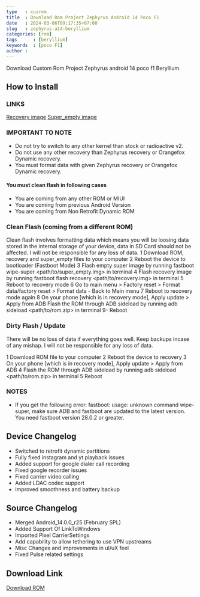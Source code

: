 ```yaml
---
type   : cusrom
title  : Download Rom Project Zephyrus Android 14 Poco F1
date   : 2024-03-06T09:17:35+07:00
slug   : zephyrus-a14-beryllium
categories: [rom]
tags      : [beryllium]
keywords  : [poco F1]
author : 
---
```


Download Custom Rom Project Zephyrus android 14 poco f1 Beryllium.

## How to Install
### LINKS
[Recovery image](https://sourceforge.net/projects/projectzephyrus/files/beryllium/images/recovery.img/download)
[Super_empty image](https://sourceforge.net/projects/projectzephyrus/files/beryllium/images/super_empty.img/download)

### IMPORTANT TO NOTE
* Do not try to switch to any other kernel than stock or radioactive v2.
* Do not use any other recovery than Zephyrus recovery or Orangefox Dynamic recovery.
* You must format data with given Zephyrus recovery or Orangefox Dynamic recovery.

#### You must clean flash in following cases
- You are coming from any other ROM or MIUI
- You are coming from previous Android Version
- You are coming from Non Retrofit Dynamic ROM

### Clean Flash (coming from a different ROM)
Clean flash involves formatting data which means you will be loosing data stored in the internal storage of your device, data in SD Card should not be affected. I will not be responsible for any loss of data.
1 Download ROM, recovery and super_empty files to your computer
2 Reboot the device to bootloader (Fastboot Mode)
3 Flash empty super image by running fastboot wipe-super <path/to/super_empty.img> in terminal
4 Flash recovery image by running fastboot flash recovery <path/to/recovery.img> in terminal
5 Reboot to recovery mode
6 Go to main menu > Factory reset > Format data/factory reset > Format data - Back to Main menu
7 Reboot to recovery mode again
8 On your phone [which is in recovery mode], Apply update > Apply from ADB
Flash the ROM through ADB sideload by running adb sideload <path/to/rom.zip> in terminal
9- Reboot

### Dirty Flash / Update
There will be no loss of data if everything goes well. Keep backups incase of any mishap. I will not be responsible for any loss of data.

1 Download ROM file to your computer
2 Reboot the device to recovery
3 On your phone [which is in recovery mode], Apply update > Apply from ADB
4 Flash the ROM through ADB sideload by running adb sideload <path/to/rom.zip> in terminal
5 Reboot

### NOTES
- If you get the following error: fastboot: usage: unknown command wipe-super, make sure ADB and fastboot are updated to the latest version. You need fastboot version 28.0.2 or greater.

## Device Changelog
- Switched to retrofit dynamic partitions
- Fully fixed instagram and yt playback issues
- Added support for google dialer call recording
- Fixed google recorder issues
- Fixed carrier video calling
- Added LDAC codec support
- Improved smoothness and battery backup

## Source Changelog
- Merged Android_14.0.0_r25 (February SPL)
- Added Support Of LinkToWindows
- Imported Pixel CarrierSettings
- Add capability to allow tethering to use VPN upstreams
- Misc Changes and improvements in uI/uX feel
- Fixed Pulse related settings


## Download Link
[Download ROM](https://sourceforge.net/projects/projectzephyrus/files/beryllium/project-zephyrus_beryllium-14.2.1-20240113-0632.zip/download)

